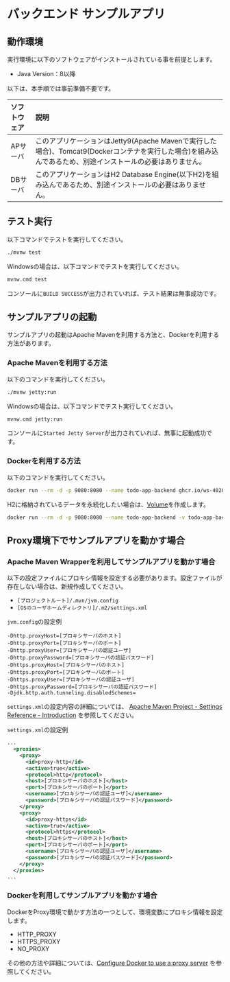 # バックエンド サンプルアプリ

## 動作環境

実行環境に以下のソフトウェアがインストールされている事を前提とします。

* Java Version：8以降

以下は、本手順では事前準備不要です。

|ソフトウェア|説明|
|:---|:---|
|APサーバ|このアプリケーションはJetty9(Apache Mavenで実行した場合)、Tomcat9(Dockerコンテナを実行した場合)を組み込んであるため、別途インストールの必要はありません。|
|DBサーバ|このアプリケーションはH2 Database Engine(以下H2)を組み込んであるため、別途インストールの必要はありません。|

## テスト実行

以下コマンドでテストを実行してください。

```bash
./mvnw test
```

Windowsの場合は、以下コマンドでテストを実行してください。

```bash
mvnw.cmd test
```

コンソールに`BUILD SUCCESS`が出力されていれば、テスト結果は無事成功です。

## サンプルアプリの起動

サンプルアプリの起動はApache Mavenを利用する方法と、Dockerを利用する方法があります。

### Apache Mavenを利用する方法

以下のコマンドを実行してください。

```bash
./mvnw jetty:run
```

Windowsの場合は、以下コマンドでテスト実行してください。

```bash
mvnw.cmd jetty:run
```

コンソールに`Started Jetty Server`が出力されていれば、無事に起動成功です。

### Dockerを利用する方法

以下のコマンドを実行してください。

```bash
docker run --rm -d -p 9080:8080 --name todo-app-backend ghcr.io/ws-4020/todo-app-backend:latest
```

H2に格納されているデータを永続化したい場合は、[Volume](https://docs.docker.com/storage/volumes/)を作成します。

```bash
docker run --rm -d -p 9080:8080 --name todo-app-backend -v todo-app-backend-volume:/usr/local/tomcat/h2 ghcr.io/ws-4020/todo-app-backend:latest
```

## Proxy環境下でサンプルアプリを動かす場合

### Apache Maven Wrapperを利用してサンプルアプリを動かす場合

以下の設定ファイルにプロキシ情報を設定する必要があります。設定ファイルが存在しない場合は、新規作成してください。
* `[プロジェクトルート]/.mvn/jvm.config`
* `[OSのユーザホームディレクトリ]/.m2/settings.xml`

`jvm.config`の設定例
```properties
-Dhttp.proxyHost=[プロキシサーバのホスト]
-Dhttp.proxyPort=[プロキシサーバのポート]
-Dhttp.proxyUser=[プロキシサーバの認証ユーザ]
-Dhttp.proxyPassword=[プロキシサーバの認証パスワード]
-Dhttps.proxyHost=[プロキシサーバのホスト]
-Dhttps.proxyPort=[プロキシサーバのポート]
-Dhttps.proxyUser=[プロキシサーバの認証ユーザ]
-Dhttps.proxyPassword=[プロキシサーバの認証パスワード]
-Djdk.http.auth.tunneling.disabledSchemes=
```
`settings.xml`の設定内容の詳細については、 [Apache Maven Project - Settings Reference - Introduction](https://maven.apache.org/settings.html#settings-reference) を参照してください。

`settings.xml`の設定例
```xml
...
  <proxies>
    <proxy>
      <id>proxy-http</id>
      <active>true</active>
      <protocol>http</protocol>
      <host>[プロキシサーバのホスト]</host>
      <port>[プロキシサーバのポート]</port>
      <username>[プロキシサーバの認証ユーザ]</username>
      <password>[プロキシサーバの認証パスワード]</password>
    </proxy>
    <proxy>
      <id>proxy-https</id>
      <active>true</active>
      <protocol>https</protocol>
      <host>[プロキシサーバのホスト]</host>
      <port>[プロキシサーバのポート]</port>
      <username>[プロキシサーバの認証ユーザ]</username>
      <password>[プロキシサーバの認証パスワード]</password>
    </proxy>
  </proxies>
...
```

### Dockerを利用してサンプルアプリを動かす場合

DockerをProxy環境で動かす方法の一つとして、環境変数にプロキシ情報を設定します。
* HTTP_PROXY
* HTTPS_PROXY
* NO_PROXY

その他の方法や詳細については、[Configure Docker to use a proxy server](https://docs.docker.com/network/proxy/) を参照してください。
